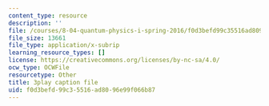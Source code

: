 ```yaml
---
content_type: resource
description: ''
file: /courses/8-04-quantum-physics-i-spring-2016/f0d3befd99c35516ad8096e99f066b87_Cb_3sOYLjUI.vtt
file_size: 13661
file_type: application/x-subrip
learning_resource_types: []
license: https://creativecommons.org/licenses/by-nc-sa/4.0/
ocw_type: OCWFile
resourcetype: Other
title: 3play caption file
uid: f0d3befd-99c3-5516-ad80-96e99f066b87
---
```

